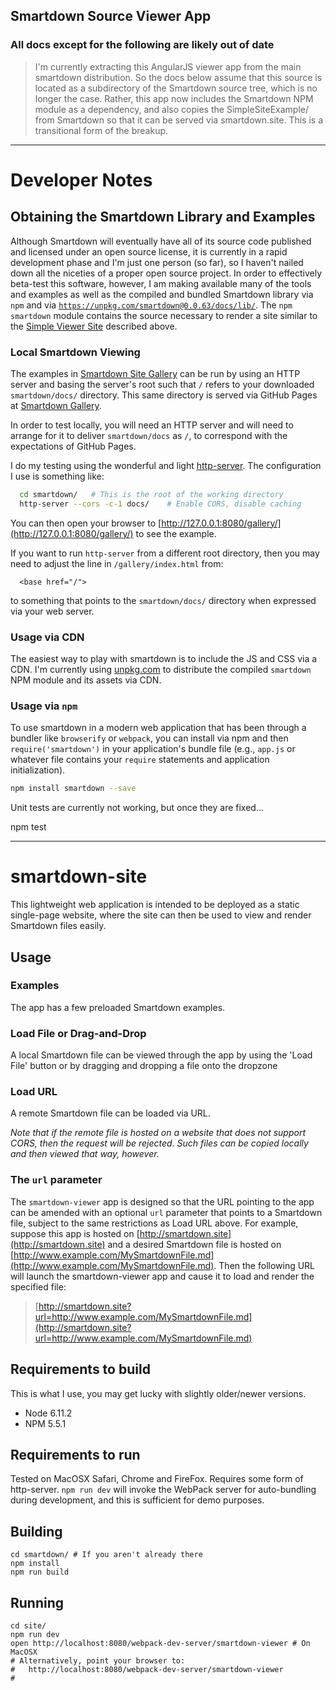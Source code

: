 ## Smartdown Source Viewer App

### All docs except for the following are likely out of date

> I'm currently extracting this AngularJS viewer app from the main smartdown distribution. So the docs below assume that this source is located as a subdirectory of the Smartdown source tree, which is no longer the case. Rather, this app now includes the Smartdown NPM module as a dependency, and also copies the SimpleSiteExample/ from Smartdown so that it can be served via smartdown.site. This is a transitional form of the breakup.

---

# Developer Notes

## Obtaining the Smartdown Library and Examples

Although Smartdown will eventually have all of its source code published and licensed under an open source license, it is currently in a rapid development phase and I'm just one person (so far), so I haven't nailed down all the niceties of a proper open source project. In order to effectively beta-test this software, however, I am making available many of the tools and examples as well as the compiled and bundled Smartdown library via `npm` and via [`https://unpkg.com/smartdown@0.0.63/docs/lib/`](https://unpkg.com/smartdown@0.0.63/docs/lib/). The `npm` `smartdown` module contains the source necessary to render a site similar to the [Simple Viewer Site](https://smartdown.site/lib) described above.

### Local Smartdown Viewing

The examples in [Smartdown Site Gallery](https://github.com/DoctorBud/smartdown/tree/master/SimpleSiteExample/gallery) can be run by using an HTTP server and basing the server's root such that `/` refers to your downloaded `smartdown/docs/` directory. This same directory is served via GitHub Pages at [Smartdown Gallery](http://smartdown.site/?url=gallery/Home.md).

In order to test locally, you will need an HTTP server and will need to arrange for it to deliver `smartdown/docs` as `/`, to correspond with the expectations of GitHub Pages.

I do my testing using the wonderful and light [http-server](https://github.com/indexzero/http-server). The configuration I use is something like:

```bash
  cd smartdown/   # This is the root of the working directory
  http-server --cors -c-1 docs/    # Enable CORS, disable caching
```

You can then open your browser to [http://127.0.0.1:8080/gallery/](http://127.0.0.1:8080/gallery/) to see the example.

If you want to run `http-server` from a different root directory, then you may need to adjust the line in `/gallery/index.html` from:

```
  <base href="/">
```

to something that points to the `smartdown/docs/` directory when expressed via your web server.



### Usage via CDN

The easiest way to play with smartdown is to include the JS and CSS via a CDN. I'm currently using [unpkg.com](https://unpkg.com/) to distribute the compiled `smartdown` NPM module and its assets via CDN.


### Usage via `npm`

To use smartdown in a modern web application that has been through a bundler like `browserify` or `webpack`, you can install via npm and then `require('smartdown')` in your application's bundle file (e.g., `app.js` or whatever file contains your `require` statements and application initialization).

```bash
npm install smartdown --save
```

Unit tests are currently not working, but once they are fixed...

  npm test

---

# smartdown-site

This lightweight web application is intended to be deployed as a static single-page website, where the site can then be used to view and render Smartdown files easily.

## Usage

### Examples

The app has a few preloaded Smartdown examples.

### Load File or Drag-and-Drop

A local Smartdown file can be viewed through the app by using the 'Load File' button or by dragging and dropping a file onto the dropzone

### Load URL

A remote Smartdown file can be loaded via URL.

*Note that if the remote file is hosted on a website that does not support CORS, then the request will be rejected. Such files can be copied locally and then viewed that way, however.*

### The `url` parameter

The `smartdown-viewer` app is designed so that the URL pointing to the app can be amended with an optional `url` parameter that points to a Smartdown file, subject to the same restrictions as Load URL above. For example, suppose this app is hosted on [http://smartdown.site](http://smartdown.site) and a desired Smartdown file is hosted on [http://www.example.com/MySmartdownFile.md](http://www.example.com/MySmartdownFile.md). Then the following URL will launch the smartdown-viewer app and cause it to load and render the specified file:

> [http://smartdown.site?url=http://www.example.com/MySmartdownFile.md](http://smartdown.site?url=http://www.example.com/MySmartdownFile.md)

## Requirements to build

This is what I use, you may get lucky with slightly older/newer versions.

- Node 6.11.2
- NPM 5.5.1


## Requirements to run

Tested on MacOSX Safari, Chrome and FireFox. Requires some form of http-server. `npm run dev` will invoke the WebPack server for auto-bundling during development, and this is sufficient for demo purposes.


## Building

```
cd smartdown/ # If you aren't already there
npm install
npm run build
```

## Running

```
cd site/
npm run dev
open http://localhost:8080/webpack-dev-server/smartdown-viewer # On MacOSX
# Alternatively, point your browser to:
#   http://localhost:8080/webpack-dev-server/smartdown-viewer
#
```


